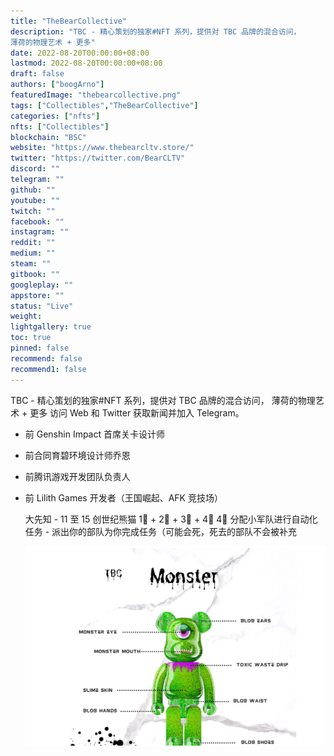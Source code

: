 ```yaml
---
title: "TheBearCollective"
description: "TBC - 精心策划的独家#NFT 系列，提供对 TBC 品牌的混合访问，
薄荷的物理艺术 + 更多"
date: 2022-08-20T00:00:00+08:00
lastmod: 2022-08-20T00:00:00+08:00
draft: false
authors: ["boogArno"]
featuredImage: "thebearcollective.png"
tags: ["Collectibles","TheBearCollective"]
categories: ["nfts"]
nfts: ["Collectibles"]
blockchain: "BSC"
website: "https://www.thebearcltv.store/"
twitter: "https://twitter.com/BearCLTV"
discord: ""
telegram: ""
github: ""
youtube: ""
twitch: ""
facebook: ""
instagram: ""
reddit: ""
medium: ""
steam: ""
gitbook: ""
googleplay: ""
appstore: ""
status: "Live"
weight: 
lightgallery: true
toc: true
pinned: false
recommend: false
recommend1: false
---
```

TBC - 精心策划的独家#NFT 系列，提供对 TBC 品牌的混合访问，
薄荷的物理艺术 + 更多
访问 Web 和 Twitter 获取新闻并加入 Telegram。

- 前 Genshin Impact 首席关卡设计师
- 前合同育碧环境设计师乔恩

- 前腾讯游戏开发团队负责人

- 前 Lilith Games 开发者（王国崛起、AFK 竞技场）

  大先知 - 11 至 15 创世纪熊猫
  1⃣ + 2⃣ + 3⃣ + 4⃣
  4⃣ 分配小军队进行自动化任务 - 派出你的部队为你完成任务（可能会死，死去的部队不会被补充

  ![thebearcollective-dapp-marketplaces-bsc-image1_0de4eca9601d056a650840323fdbf8df](thebearcollective-dapp-marketplaces-bsc-image1_0de4eca9601d056a650840323fdbf8df.png)